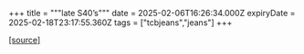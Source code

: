 +++
title = """late S40’s"""
date = 2025-02-06T16:26:34.000Z
expiryDate = 2025-02-18T23:17:55.360Z
tags = ["tcbjeans","jeans"]
+++


[[source]](http://tcbjeans.com/2025/02/07/51099)
